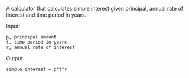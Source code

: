 A calculator that calculates simple interest given principal, annual rate of interest and time period in years.


Input:

	p, principal amount
	t, time period in years
	r, annual rate of interest
 
Output

	simple interest = p*t*r
